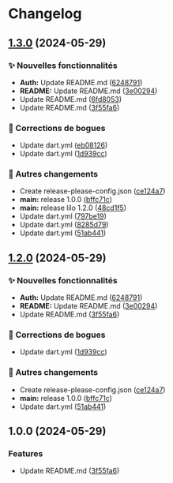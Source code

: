 # Changelog

## [1.3.0](https://github.com/lsaudon/lilo/compare/lilo-v1.2.0...lilo-v1.3.0) (2024-05-29)


### ✨ Nouvelles fonctionnalités

* **Auth:** Update README.md ([6248791](https://github.com/lsaudon/lilo/commit/6248791a4bec6293150b31aee873e1ba65e36483))
* **README:** Update README.md ([3e00294](https://github.com/lsaudon/lilo/commit/3e002946d91eb123bcbe054621cbca952971992c))
* Update README.md ([6fd8053](https://github.com/lsaudon/lilo/commit/6fd805387e91ec313274c96e642cb7075ef6182d))
* Update README.md ([3f55fa6](https://github.com/lsaudon/lilo/commit/3f55fa6ec2b494c561704bc1d76739416ccbfa31))


### 🐛 Corrections de bogues

* Update dart.yml ([eb08126](https://github.com/lsaudon/lilo/commit/eb081263872a83618b2bd40f592f65578a926541))
* Update dart.yml ([1d939cc](https://github.com/lsaudon/lilo/commit/1d939cc1fa84223051a53612f879a97bdb9bec11))


### 👷 Autres changements

* Create release-please-config.json ([ce124a7](https://github.com/lsaudon/lilo/commit/ce124a7084ca8f1699188eefa6303cacc6d5526e))
* **main:** release 1.0.0 ([bffc71c](https://github.com/lsaudon/lilo/commit/bffc71cf14e14c7f019a130e3d2eb39b25ecd8e5))
* **main:** release lilo 1.2.0 ([48cd1f5](https://github.com/lsaudon/lilo/commit/48cd1f539cf952134368b71f635fc6e911485bf9))
* Update dart.yml ([797be19](https://github.com/lsaudon/lilo/commit/797be196d190cc3c2f496f337b262308bf918a8a))
* Update dart.yml ([8285d79](https://github.com/lsaudon/lilo/commit/8285d797d4e439cd13bff2158246357981c7a332))
* Update dart.yml ([51ab441](https://github.com/lsaudon/lilo/commit/51ab441aad6cda47e588e1a145a81dc0dbe90fec))

## [1.2.0](https://github.com/lsaudon/lilo/compare/lilo-v1.1.0...lilo-v1.2.0) (2024-05-29)


### ✨ Nouvelles fonctionnalités

* **Auth:** Update README.md ([6248791](https://github.com/lsaudon/lilo/commit/6248791a4bec6293150b31aee873e1ba65e36483))
* **README:** Update README.md ([3e00294](https://github.com/lsaudon/lilo/commit/3e002946d91eb123bcbe054621cbca952971992c))
* Update README.md ([3f55fa6](https://github.com/lsaudon/lilo/commit/3f55fa6ec2b494c561704bc1d76739416ccbfa31))


### 🐛 Corrections de bogues

* Update dart.yml ([1d939cc](https://github.com/lsaudon/lilo/commit/1d939cc1fa84223051a53612f879a97bdb9bec11))


### 👷 Autres changements

* Create release-please-config.json ([ce124a7](https://github.com/lsaudon/lilo/commit/ce124a7084ca8f1699188eefa6303cacc6d5526e))
* **main:** release 1.0.0 ([bffc71c](https://github.com/lsaudon/lilo/commit/bffc71cf14e14c7f019a130e3d2eb39b25ecd8e5))
* Update dart.yml ([51ab441](https://github.com/lsaudon/lilo/commit/51ab441aad6cda47e588e1a145a81dc0dbe90fec))

## 1.0.0 (2024-05-29)


### Features

* Update README.md ([3f55fa6](https://github.com/lsaudon/lilo/commit/3f55fa6ec2b494c561704bc1d76739416ccbfa31))
